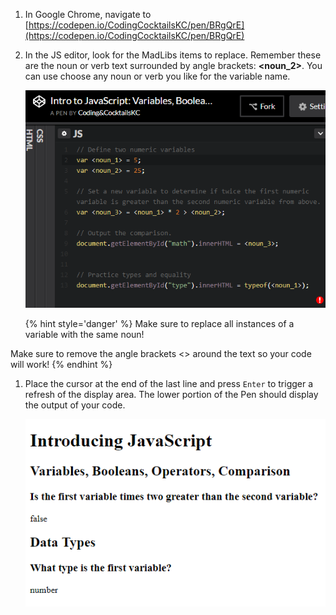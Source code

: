 1. In Google Chrome, navigate to [https://codepen.io/CodingCocktailsKC/pen/BRgQrE](https://codepen.io/CodingCocktailsKC/pen/BRgQrE) 

1. In the JS editor, look for the MadLibs items to replace. Remember these are the noun or verb text surrounded by angle brackets: **&lt;noun_2>**. You can use choose any noun or verb you like for the variable name. 

    ![](images/replace.png)

    {% hint style='danger' %}
Make sure to replace all instances of a variable with the same noun!

Make sure to remove the angle brackets <> around the text so your code will work!
    {% endhint %}

1. Place the cursor at the end of the last line and press `Enter` to trigger a refresh of the display area. The lower portion of the Pen should display the output of your code.

    ![](images/codepen-output.png)
